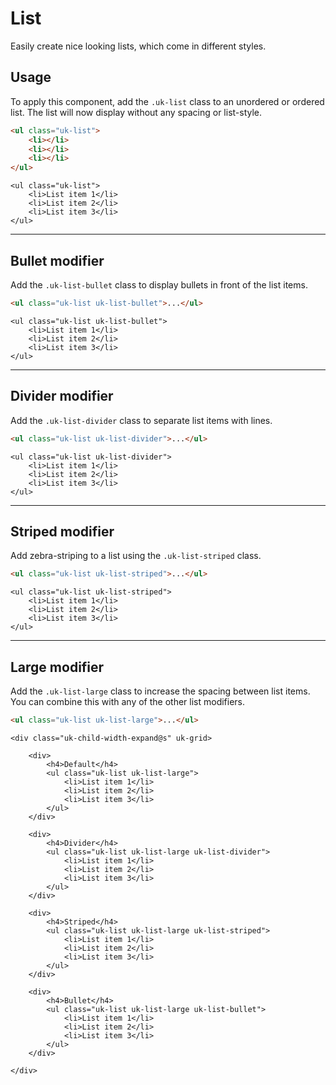 # List

<p class="uk-text-lead">Easily create nice looking lists, which come in different styles.</p>

## Usage

To apply this component, add the `.uk-list` class to an unordered or ordered list. The list will now display without any spacing or list-style.

```html
<ul class="uk-list">
    <li></li>
    <li></li>
    <li></li>
</ul>
```

```run:uikit
<ul class="uk-list">
    <li>List item 1</li>
    <li>List item 2</li>
    <li>List item 3</li>
</ul>
```

***

## Bullet modifier

Add the `.uk-list-bullet` class to display bullets in front of the list items.

```html
<ul class="uk-list uk-list-bullet">...</ul>
```

```run:uikit
<ul class="uk-list uk-list-bullet">
    <li>List item 1</li>
    <li>List item 2</li>
    <li>List item 3</li>
</ul>
```

***

## Divider modifier

Add the `.uk-list-divider` class to separate list items with lines.

```html
<ul class="uk-list uk-list-divider">...</ul>
```

```run:uikit
<ul class="uk-list uk-list-divider">
    <li>List item 1</li>
    <li>List item 2</li>
    <li>List item 3</li>
</ul>
```

***

## Striped modifier

Add zebra-striping to a list using the `.uk-list-striped` class.

```html
<ul class="uk-list uk-list-striped">...</ul>
```

```run:uikit
<ul class="uk-list uk-list-striped">
    <li>List item 1</li>
    <li>List item 2</li>
    <li>List item 3</li>
</ul>
```

***

## Large modifier

Add the `.uk-list-large` class to increase the spacing between list items. You can combine this with any of the other list modifiers.

```html
<ul class="uk-list uk-list-large">...</ul>
```

```run:uikit
<div class="uk-child-width-expand@s" uk-grid>

    <div>
        <h4>Default</h4>
        <ul class="uk-list uk-list-large">
            <li>List item 1</li>
            <li>List item 2</li>
            <li>List item 3</li>
        </ul>
    </div>

    <div>
        <h4>Divider</h4>
        <ul class="uk-list uk-list-large uk-list-divider">
            <li>List item 1</li>
            <li>List item 2</li>
            <li>List item 3</li>
        </ul>
    </div>

    <div>
        <h4>Striped</h4>
        <ul class="uk-list uk-list-large uk-list-striped">
            <li>List item 1</li>
            <li>List item 2</li>
            <li>List item 3</li>
        </ul>
    </div>

    <div>
        <h4>Bullet</h4>
        <ul class="uk-list uk-list-large uk-list-bullet">
            <li>List item 1</li>
            <li>List item 2</li>
            <li>List item 3</li>
        </ul>
    </div>

</div>
```
